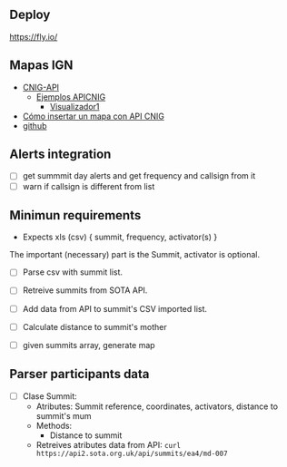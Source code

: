## Deploy
https://fly.io/


## Mapas IGN

- [CNIG-API](https://plataforma.idee.es/cnig-api)
  - [Ejemplos APICNIG](https://componentes.cnig.es/GaleriaEjemplos_APICNIG/)
    - [Visualizador1](https://componentes.cnig.es/GaleriaEjemplos_APICNIG/ejemplos/ejemploVisualizador01.html)
- [Cómo insertar un mapa con API CNIG](https://imasgal.com/insertar-un-mapa-con-api-cnig/)
- [github](https://github.com/IGN-CNIG/API-CNIG)

## Alerts integration

* [ ] get summmit day alerts and get frequency and callsign from it
* [ ] warn if callsign is different from list

## Minimun requirements

* Expects xls (csv)  { summit, frequency, activator(s) }

The important (necessary) part is the Summit, activator is optional.

* [ ] Parse csv with summit list.
* [ ] Retreive summits from SOTA API.
* [ ] Add data from API to summit's CSV imported list.
* [ ] Calculate distance to summit's mother 
* [ ] given summits array, generate map


## Parser participants data

* [ ] Clase Summit:
    - Atributes: Summit reference, coordinates, activators, distance to summit's mum
    - Methods:
        - Distance to summit 
    - Retreives atributes data from API: `curl https://api2.sota.org.uk/api/summits/ea4/md-007`
